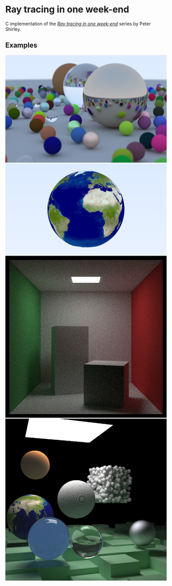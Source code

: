 # Ray tracing in one week-end

C implementation of the [*Ray tracing in one week-end*](https://raytracing.github.io/) series by Peter Shirley.

## Examples

![Ray tracing in one week-end book cover](examples/book-cover.png)
![Earth](examples/earth.png)
![Cornell box](examples/cornell.png)
![Complex scene](examples/complex-scene.png)
